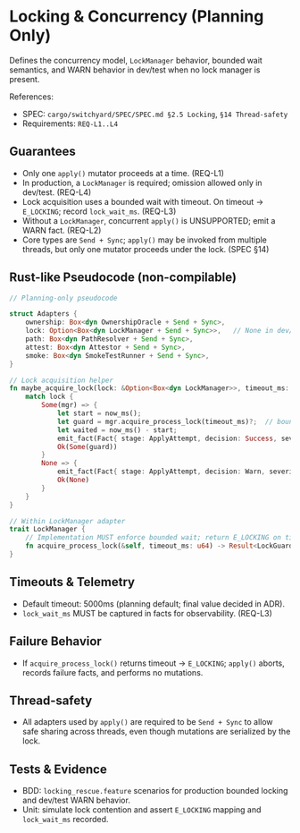 # Locking & Concurrency (Planning Only)

Defines the concurrency model, `LockManager` behavior, bounded wait semantics, and WARN behavior in dev/test when no lock manager is present.

References:

- SPEC: `cargo/switchyard/SPEC/SPEC.md §2.5 Locking`, `§14 Thread-safety`
- Requirements: `REQ-L1..L4`

## Guarantees

- Only one `apply()` mutator proceeds at a time. (REQ-L1)
- In production, a `LockManager` is required; omission allowed only in dev/test. (REQ-L4)
- Lock acquisition uses a bounded wait with timeout. On timeout → `E_LOCKING`; record `lock_wait_ms`. (REQ-L3)
- Without a `LockManager`, concurrent `apply()` is UNSUPPORTED; emit a WARN fact. (REQ-L2)
- Core types are `Send + Sync`; `apply()` may be invoked from multiple threads, but only one mutator proceeds under the lock. (SPEC §14)

## Rust-like Pseudocode (non-compilable)

```rust
// Planning-only pseudocode

struct Adapters {
    ownership: Box<dyn OwnershipOracle + Send + Sync>,
    lock: Option<Box<dyn LockManager + Send + Sync>>,   // None in dev/test
    path: Box<dyn PathResolver + Send + Sync>,
    attest: Box<dyn Attestor + Send + Sync>,
    smoke: Box<dyn SmokeTestRunner + Send + Sync>,
}

// Lock acquisition helper
fn maybe_acquire_lock(lock: &Option<Box<dyn LockManager>>, timeout_ms: u64) -> Result<Option<LockGuard>, Error> {
    match lock {
        Some(mgr) => {
            let start = now_ms();
            let guard = mgr.acquire_process_lock(timeout_ms)?;  // bounded wait inside
            let waited = now_ms() - start;
            emit_fact(Fact{ stage: ApplyAttempt, decision: Success, severity: Info, lock_wait_ms: Some(waited), ..Default })
            Ok(Some(guard))
        }
        None => {
            emit_fact(Fact{ stage: ApplyAttempt, decision: Warn, severity: Warn, msg: Some("No LockManager; concurrent apply is UNSUPPORTED"), ..Default})
            Ok(None)
        }
    }
}

// Within LockManager adapter
trait LockManager {
    // Implementation MUST enforce bounded wait; return E_LOCKING on timeout.
    fn acquire_process_lock(&self, timeout_ms: u64) -> Result<LockGuard, Error>;
}
```

## Timeouts & Telemetry

- Default timeout: 5000ms (planning default; final value decided in ADR).
- `lock_wait_ms` MUST be captured in facts for observability. (REQ-L3)

## Failure Behavior

- If `acquire_process_lock()` returns timeout → `E_LOCKING`; `apply()` aborts, records failure facts, and performs no mutations.

## Thread-safety

- All adapters used by `apply()` are required to be `Send + Sync` to allow safe sharing across threads, even though mutations are serialized by the lock.

## Tests & Evidence

- BDD: `locking_rescue.feature` scenarios for production bounded locking and dev/test WARN behavior.
- Unit: simulate lock contention and assert `E_LOCKING` mapping and `lock_wait_ms` recorded.
